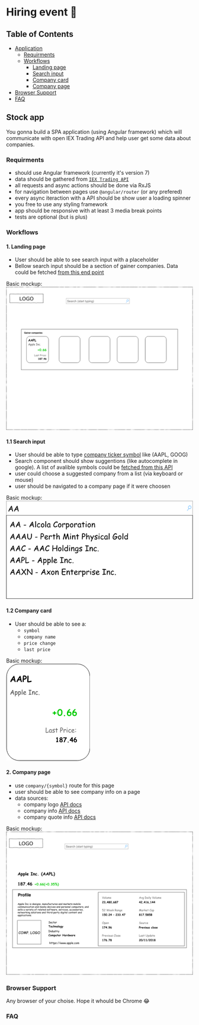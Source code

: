 # Hiring event 🎉

## Table of Contents
* [Application](#stock-app)
    * [Requirments](#requirments)
    * [Workflows](#workflows)
        * [Landing page](#1-landing-page)
        * [Search input](#1.1-search-input)
        * [Company card](#1.2-company-card)
        * [Company page](#2-company-page)
* [Browser Support](#browser-support)
* [FAQ](#faq)

## Stock app

You gonna build a SPA application (using Angular framework) which will communicate with open IEX Trading API and help user get some data about companies.

### Requirments
- should use Angular framework (currently it's version 7)
- data should be gathered from [`IEX Trading API`](https://iextrading.com/developer/docs/)
- all requests and async actions should be done via RxJS
- for navigation between pages use `@angular/router` (or any prefered)
- every async iteraction with a API should be show user a loading spinner
- you free to use any styling framework
- app should be responsive with at least 3 media break points
- tests are optional (but is plus)

### Workflows

#### 1. Landing page
- User should be able to see search input with a placeholder
- Bellow search input should be a section of gainer companies. Data could be fetched [from this end point](https://api.iextrading.com/1.0/stock/market/list/gainers)

Basic mockup:  
![langing page image](challenge_search-main_screen.png)


#### 1.1 Search input

- User should be able to type [company ticker symbol](https://en.wikipedia.org/wiki/Ticker_symbol) like (AAPL, GOOG)
- Search component should show suggentions (like autocomplete in google). A list of avalible symbols could be [fetched from this API](https://api.iextrading.com/1.0/ref-data/symbols)
- user could choose a suggested company from a list (via keyboard or mouse)
- user should be navigated to a company page if it were choosen

Basic mockup:  
![search autosuggest](challenge_search-search_autosuggets.png)

#### 1.2 Company card

- User should be able to see a:
  - `symbol`
  - `company name`
  - `price change`
  - `last price`

Basic mockup:  
![company widget](challenge_search-gainer_company.png)

#### 2. Company page

- use `company/{symbol}` route for this page
- user should be able to see company info on a page
- data sources:
  - company logo [API docs](https://iextrading.com/developer/docs/#logo)
  - company info [API docs](https://iextrading.com/developer/docs/#company)
  - company quote info [API docs](https://iextrading.com/developer/docs/#quote)


Basic mockup:  
![company page](challenge_search-_company_{symbol}.png)

### Browser Support
Any browser of your choise. Hope it whould be Chrome 😂

### FAQ
